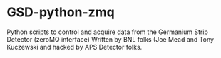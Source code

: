 # GSD-python-zmq
Python scripts to control and acquire data from the Germanium Strip Detector (zeroMQ interface)
Written by BNL folks (Joe Mead and Tony Kuczewski and hacked by APS Detector folks.
